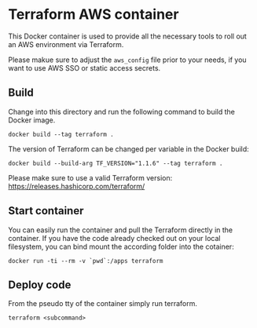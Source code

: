 # Terraform AWS container
This Docker container is used to provide all the necessary tools to roll out an AWS environment via Terraform.

Please makue sure to adjust the `aws_config` file prior to your needs, if you want to use AWS SSO or static access secrets.
## Build
Change into this directory and run the following command to build the Docker image.
```
docker build --tag terraform .
```
The version of Terraform can be changed per variable in the Docker build:
```
docker build --build-arg TF_VERSION="1.1.6" --tag terraform .
```
Please make sure to use a valid Terraform version:
https://releases.hashicorp.com/terraform/
## Start container
You can easily run the container and pull the Terraform directly in the container. If you have the code already checked out on your local filesystem, you can bind mount the according folder into the cotainer:
```
docker run -ti --rm -v `pwd`:/apps terraform
```
## Deploy code
From the pseudo tty of the container simply run terraform.
```
terraform <subcommand>
```